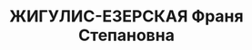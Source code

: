 ---
title: ЖИГУЛИС-ЕЗЕРСКАЯ Франя Степановна
description: 'Род. в 1901, Ковенская губ., Шавельский уезд, местечко Енишкес, литовка,
  б/п. Проживала: г. Иркутск. Секретарь общего отдела Иркутского облисполкома

  Арестована 15.04.1937. Обв. по ст. ст. 17, 58-8, 58-11 УК РСФСР. Приговор: ВК ВС
  СССР, 24.10.1937 – 10 лет ИТЛ.

  Реабилитирована ВК ВС СССР 27.03.1958'
---